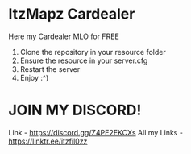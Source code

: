 # ItzMapz Cardealer
Here my Cardealer MLO for FREE

1. Clone the repository in your resource folder
2. Ensure the resource in your server.cfg
3. Restart the server
4. Enjoy :^)

# JOIN MY DISCORD!
Link - https://discord.gg/Z4PE2EKCXs
All my Links - https://linktr.ee/itzfil0zz
